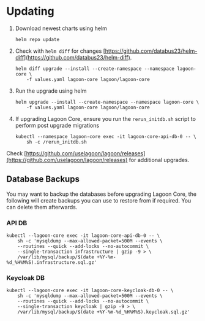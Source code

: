 # Updating

1. Download newest charts using helm

    ```
    helm repo update
    ```

2. Check with `helm diff` for changes [https://github.com/databus23/helm-diff](https://github.com/databus23/helm-diff).

    ```
    helm diff upgrade --install --create-namespace --namespace lagoon-core \
        -f values.yaml lagoon-core lagoon/lagoon-core
    ```

3. Run the upgrade using helm

    ```
    helm upgrade --install --create-namespace --namespace lagoon-core \
        -f values.yaml lagoon-core lagoon/lagoon-core
    ```

4. If upgrading Lagoon Core, ensure you run the `rerun_initdb.sh` script to perform post upgrade migrations

    ```
    kubectl --namespace lagoon-core exec -it lagoon-core-api-db-0 -- \
        sh -c /rerun_initdb.sh
    ```

Check [https://github.com/uselagoon/lagoon/releases](https://github.com/uselagoon/lagoon/releases) for additional upgrades.

## Database Backups

You may want to backup the databases before upgrading Lagoon Core, the following will create backups you can use to restore from if required.
You can delete them afterwards.

### API DB
```
kubectl --lagoon-core exec -it lagoon-core-api-db-0 -- \
    sh -c 'mysqldump --max-allowed-packet=500M --events \
    --routines --quick --add-locks --no-autocommit \
    --single-transaction infrastructure | gzip -9 > \
    /var/lib/mysql/backup/$(date +%Y-%m-%d_%H%M%S).infrastructure.sql.gz'
```

### Keycloak DB
```
kubectl --lagoon-core exec -it lagoon-core-keycloak-db-0 -- \
    sh -c 'mysqldump --max-allowed-packet=500M --events \
    --routines --quick --add-locks --no-autocommit \
    --single-transaction keycloak | gzip -9 > \
    /var/lib/mysql/backup/$(date +%Y-%m-%d_%H%M%S).keycloak.sql.gz'
```
